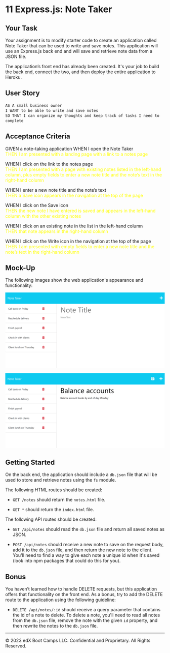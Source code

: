 # 11 Express.js: Note Taker

## Your Task

Your assignment is to modify starter code to create an application called Note Taker that can be used to write and save notes. 
This application will use an Express.js back end and 
will save and retrieve note data from a JSON file.

The application’s front end has already been created. 
It's your job to build the back end, connect the two, and then 
deploy the entire application to Heroku.

## User Story

```
AS A small business owner
I WANT to be able to write and save notes
SO THAT I can organize my thoughts and keep track of tasks I need to complete
```


## Acceptance Criteria

GIVEN a note-taking application
WHEN I open the Note Taker
<br/>
<span style="color:yellow;">THEN I am presented with a landing page with a link to a notes page</span>

WHEN I click on the link to the notes page
<br/>
<span style="color:yellow;">THEN I am presented with a page with existing notes listed in the left-hand column, plus empty fields to enter a new note title and the note’s text in the right-hand column</span>

WHEN I enter a new note title and the note’s text
<br/>
<span style="color:yellow;">THEN a Save icon appears in the navigation at the top of the page</span>

WHEN I click on the Save icon
<br/>
<span style="color:yellow;">THEN the new note I have entered is saved and appears in the left-hand column with the other existing notes</span>

WHEN I click on an existing note in the list in the left-hand column
<br/>
<span style="color:yellow;">THEN that note appears in the right-hand column</span>

WHEN I click on the Write icon in the navigation at the top of the page
<br/>
<span style="color:yellow;">THEN I am presented with empty fields to enter a new note title and the note’s text in the right-hand column</span>


## Mock-Up

The following images show the web application's appearance and functionality:

![Existing notes are listed in the left-hand column with empty fields on the right-hand side for the new note’s title and text.](./11-express-homework-demo-01.png)

![Note titled “Balance accounts” reads, “Balance account books by end of day Monday,” with other notes listed on the left.](./11-express-homework-demo-02.png)


## Getting Started

On the back end, the application should include a `db.json` file that will be used to store and retrieve notes using the `fs` module.

The following HTML routes should be created:

* `GET /notes` should return the `notes.html` file.

* `GET *` should return the `index.html` file.

The following API routes should be created:

* `GET /api/notes` should read the `db.json` file and return all saved notes as JSON.

* `POST /api/notes` should receive a new note to save on the request body, add it to the `db.json` file, and then return the new note to the client. You'll need to find a way to give each note a unique id when it's saved (look into npm packages that could do this for you).


## Bonus

You haven’t learned how to handle DELETE requests, but this application offers that functionality on the front end. As a bonus, try to add the DELETE route to the application using the following guideline:

* `DELETE /api/notes/:id` should receive a query parameter that contains the id of a note to delete. To delete a note, you'll need to read all notes from the `db.json` file, remove the note with the given `id` property, and then rewrite the notes to the `db.json` file.

- - -
© 2023 edX Boot Camps LLC. Confidential and Proprietary. All Rights Reserved.
